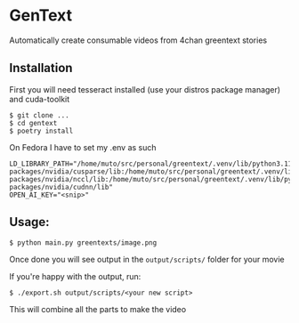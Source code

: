 # GenText

Automatically create consumable videos from 4chan greentext stories

## Installation
First you will need tesseract installed (use your distros package manager) and cuda-toolkit

```shell
$ git clone ...
$ cd gentext
$ poetry install
```

On Fedora I have to set my .env as such
```
LD_LIBRARY_PATH="/home/muto/src/personal/greentext/.venv/lib/python3.11/site-packages/nvidia/cusparse/lib:/home/muto/src/personal/greentext/.venv/lib/python3.11/site-packages/nvidia/nccl/lib:/home/muto/src/personal/greentext/.venv/lib/python3.11/site-packages/nvidia/cudnn/lib"
OPEN_AI_KEY="<snip>"
```

## Usage:
```shell
$ python main.py greentexts/image.png
```

Once done you will see output in the `output/scripts/` folder for your movie

If you're happy with the output, run:
```shell
$ ./export.sh output/scripts/<your new script>
```

This will combine all the parts to make the video